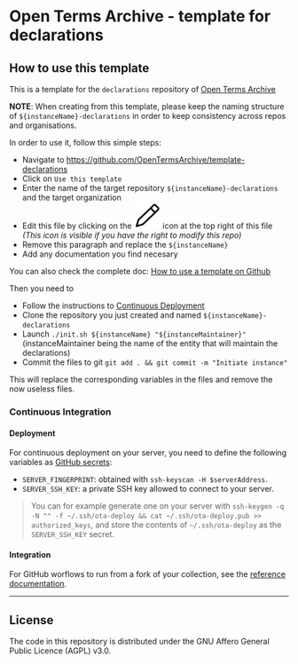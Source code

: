 # Open Terms Archive - template for declarations

## How to use this template

This is a template for the `declarations` repository of [Open Terms Archive](https://opentermsarchive.org)

**NOTE**: When creating from this template, please keep the naming structure of `${instanceName}-declarations` in order to keep consistency across repos and organisations.

In order to use it, follow this simple steps:
- Navigate to https://github.com/OpenTermsArchive/template-declarations
- Click on `Use this template`
- Enter the name of the target repository `${instanceName}-declarations` and the target organization
- Edit this file by clicking on the ![Edit Button](https://raw.githubusercontent.com/primer/octicons/main/icons/pencil-24.svg "Look, on the right of the title README.md") icon at the top right of this file *(This icon is visible if you have the right to modify this repo)*
- Remove this paragraph and replace the `${instanceName}`
- Add any documentation you find necesary

You can also check the complete doc: [How to use a template on Github](https://docs.github.com/en/github-ae@latest/repositories/creating-and-managing-repositories/creating-a-repository-from-a-template)

Then you need to
- Follow the instructions to [Continuous Deployment](#continuous-deployment)
- Clone the repository you just created and named `${instanceName}-declarations`
- Launch `./init.sh ${instanceName} "${instanceMaintainer}"` (instanceMaintainer being the name of the entity that will maintain the declarations)
- Commit the files to git `git add . && git commit -m "Initiate instance"`

This will replace the corresponding variables in the files and remove the now useless files.

### Continuous Integration

#### Deployment

For continuous deployment on your server, you need to define the following variables as [GitHub secrets](https://docs.github.com/en/actions/security-guides/encrypted-secrets#creating-encrypted-secrets-for-a-repository):

- `SERVER_FINGERPRINT`: obtained with `ssh-keyscan -H $serverAddress`.
- `SERVER_SSH_KEY`: a private SSH key allowed to connect to your server.
> You can for example generate one on your server with `ssh-keygen -q -N "" -f ~/.ssh/ota-deploy && cat ~/.ssh/ota-deploy.pub >> authorized_keys`, and store the contents of `~/.ssh/ota-deploy` as the `SERVER_SSH_KEY` secret.

#### Integration

For GitHub worflows to run from a fork of your collection, see the [reference documentation](https://docs.github.com/en/actions/managing-workflow-runs/approving-workflow-runs-from-public-forks).

- - - -

## License

The code in this repository is distributed under the GNU Affero General Public Licence (AGPL) v3.0.
